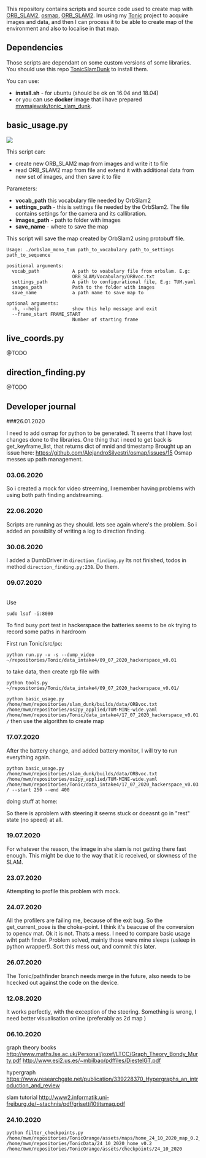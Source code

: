 This repository contains scripts and source code used to create map with [ORB_SLAM2](https://github.com/mmajewsk/ORB_SLAM2), [osmap](https://github.com/mmajewsk/osmap), [ORB_SLAM2](https://github.com/mmajewsk/ORB_SLAM2-PythonBindings).
Im using my [Tonic](https://github.com/mmajewsk/Tonic) project to acquire images and data, and then I can process it 
to be able to create map of the environment and also to localise in that map.


## Dependencies

Those scripts are dependant on some custom versions of some libraries.
You should use this repo [TonicSlamDunk](https://github.com/mmajewsk/TonicSlamDunk) to install them.

You can use:
 - **install.sh** - for ubuntu (should be ok on 16.04 and 18.04)
 - or you can use **docker** image that i have prepared [mwmajewsk/tonic_slam_dunk](https://hub.docker.com/repository/docker/mwmajewsk/tonic_slam_dunk).
 
## basic_usage.py

![](https://imgur.com/oA3ERWN.gif)

This script can: 
 - create new ORB_SLAM2 map from images and write it to file
 - read ORB_SLAM2 map from file and extend it with additional data from new set of images, and then save it to file

Parameters:
- **vocab_path** this vocabulary file needed by OrbSlam2
- **settings_path**  - this is settings file needed by the OrbSlam2. 
The file contains settings for the camera and its callibration.
- **images_path** - path to folder with images
- **save_name** - where to save the map


This script will save the map created by OrbSlam2 using protobuff file. 

```
Usage: ./orbslam_mono_tum path_to_vocabulary path_to_settings path_to_sequence

positional arguments:
  vocab_path            A path to voabulary file from orbslam. E.g:
                        ORB_SLAM/Vocabulary/ORBvoc.txt
  settings_path         A path to configurational file, E.g: TUM.yaml
  images_path           Path to the folder with images
  save_name             a path name to save map to

optional arguments:
  -h, --help            show this help message and exit
  --frame_start FRAME_START
                        Number of starting frame

```

## live_coords.py
@TODO

## direction_finding.py
@TODO

## Developer journal

###26.01.2020

I need to add osmap for python to be generated.
Tt seems that I have lost changes done to the libraries.
One thing that i need to get back is get_keyframe_list, that returns dict of mnid and timestamp
Brought up an issue here:
https://github.com/AlejandroSilvestri/osmap/issues/15
Osmap messes up path management.


### 03.06.2020
So i created a mock for video streeming, I remember having problems with using both path finding andstreaming.

### 22.06.2020

Scripts are running as they should. lets see again where's the problem.
So i added an possiblity of writing a log to direction finding.

### 30.06.2020

I added a DumbDriver in `direction_finding.py` Its not finished, todos in method
`direction_finding.py:238`. Do them.

### 09.07.2020
\
Use 
```
sudo lsof -i:8080
```

To find busy port
test in hackerspace
the batteries seems to be ok
trying to record some paths in hardroom

First run Tonic/src/pc:

```
python run.py -v -s --dump_video ~/repositories/Tonic/data_intake4/09_07_2020_hackerspace_v0.01
```

to take data, then create rgb file with

```
python tools.py ~/repositories/Tonic/data_intake4/09_07_2020_hackerspace_v0.01/
```


```python basic_usage.py /home/mwm/repositories/slam_dunk/builds/data/ORBvoc.txt /home/mwm/repositories/os2py_applied/TUM-MINE-wide.yaml /home/mwm/repositories/Tonic/data_intake4/17_07_2020_hackerspace_v0.01/```
then use the algorithm to create map

### 17.07.2020

After the battery change, and added battery monitor, I will try to run
everything again. 

`python basic_usage.py /home/mwm/repositories/slam_dunk/builds/data/ORBvoc.txt /home/mwm/repositories/os2py_applied/TUM-MINE-wide.yaml /home/mwm/repositories/Tonic/data_intake4/17_07_2020_hackerspace_v0.03/ --start 250 --end 400 `


doing stuff at home:

So there is aproblem with steering it seems stuck or doeasnt go in "rest" state
(no speed) at all.

### 19.07.2020

For whatever the reason, the image in she slam is not getting there fast enough.
This might be due to the way that it ic received, or slowness of the SLAM.

### 23.07.2020

Attempting to profile this problem with mock.

### 24.07.2020

All the profilers are failing me, because of the exit bug.
So the get_current_pose is the choke-point.
    I think it's beacuse of the conversion to opencv mat.
Ok it is not. Thats a mess.
I need to compare basic usage wiht path finder.
Problem solved, mainly those were mine sleeps (usleep in python wrapper!).
Sort this mess out, and commit this later.

### 26.07.2020

The Tonic/pathfinder branch needs merge in the future, also needs to be hcecked
out against the code on the device.

### 12.08.2020

It works perfectly, with the exception of the steering. Something is wrong, I need better visualisation online (preferably as 2d map )

### 06.10.2020

graph theory books
http://www.maths.lse.ac.uk/Personal/jozef/LTCC/Graph_Theory_Bondy_Murty.pdf
http://www.esi2.us.es/~mbilbao/pdffiles/DiestelGT.pdf

hypergraph
https://www.researchgate.net/publication/339228370_Hypergraphs_an_introduction_and_review

slam tutorial
http://www2.informatik.uni-freiburg.de/~stachnis/pdf/grisetti10titsmag.pdf

### 24.10.2020


```
python filter_checkpoints.py  /home/mwm/repositories/TonicOrange/assets/maps/home_24_10_2020_map_0.2_1 /home/mwm/repositories/TonicData/24_10_2020_home_v0.2 /home/mwm/repositories/TonicOrange/assets/checkpoints/24_10_2020
```
